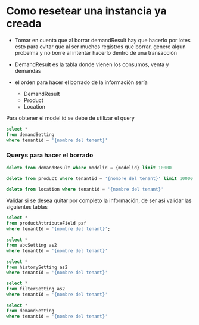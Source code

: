# Como resetear una instancia ya creada
- Tomar en cuenta que al borrar demandResult hay que hacerlo por lotes esto para evitar que al ser muchos registros que borrar, genere algun probelma y no borre al intentar hacerlo dentro de una transacción 

- DemandResult es la tabla donde vienen los consumos, venta y demandas

- el orden para hacer el borrado de la información sería 
  - DemandResult
  - Product
  - Location

Para obtener el model id se debe de utilizar el query

```sql
select *
from demandSetting 
where tenantid = '{nombre del tenent}'
```

### Querys para hacer el borrado

```sql 
delete from demandResult where modelid = {modelid} limit 10000

delete from product where tenantid = '{nombre del tenant}' limit 10000

delete from location where tenantid = '{nombre del tenant}'
```

Validar si se desea quitar por completo la información, de ser asi validar las siguientes tablas

```sql
select *
from productAttributeField paf 
where tenantId = '{nombre del tenant}';

select *
from abcSetting as2
where tenantId = '{nombre del tenant}'

select *
from historySetting as2
where tenantId = '{nombre del tenant}'

select *
from filterSetting as2
where tenantId = '{nombre del tenant}'

select *
from demandSetting
where tenantid = '{nombre del tenant}'
```